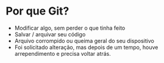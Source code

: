# Por que Git?

* Modificar algo, sem perder o que tinha feito
* Salvar / arquivar seu código
* Arquivo corrompido ou queima geral do seu dispositivo
* Foi solicitado alteração, mas depois de um tempo, houve arrependimento e precisa voltar atrás.
  